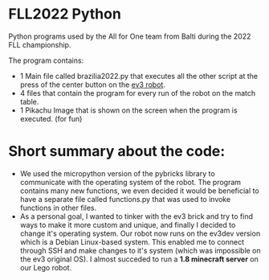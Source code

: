 # FLL2022 Python
Python programs used by the All for One team from Balti during the 2022 FLL championship.

The program contains:
  - 1 Main file called brazilia2022.py that executes all the other script at the press of the center button on the [ev3 robot](https://pybricks.com/ev3-micropython/examples/robot_educator_basic.html).
  - 4 files that contain the program for every run of the robot on the match table.
  - 1 Pikachu Image that is shown on the screen when the program is executed. (for fun)

# Short summary about the code:
- We used the micropython version of the pybricks library to communicate with the operating system of the robot.
The program contains many new functions, we even decided it would be beneficial to have a separate file called functions.py that was used to invoke functions in other files.
- As a personal goal, I wanted to tinker with the ev3 brick and try to find ways to make it more custom and unique, and finally I decided to change it's operating system. Our robot now runs on the ev3dev version which is a Debian Linux-based system. 
This enabled me to connect through SSH and make changes to it's system (which was impossible on the ev3 original OS). I almost succeded to run a **1.8 minecraft server** on our Lego robot.
